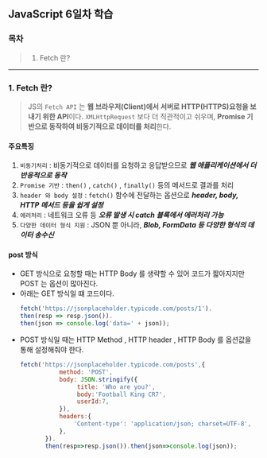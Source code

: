 ## JavaScript 6일차 학습

### 목차
> 1. Fetch 란?

---
### 1. Fetch 란?
> JS의 `Fetch API` 는 **웹 브라우저(Client)에서 서버로 HTTP(HTTPS)요청을 보내기 위한 API**이다. `XMLHttpRequest` 보다 더 
> 직관적이고 쉬우며, **Promise 기반으로 동작하여 비동기적으로 데이터를 처리**한다.

#### 주요특징
1. `비동기처리` : 비동기적으로 데이터를 요청하고 응답받으므로 _**웹 애플리케이션에서 더 반응적으로 동작**_
2. `Promise 기반` : `then()` , `catch()` , `finally()` 등의 메서드로 결과를 처리
3. `header 와 body 설정` : `fetch()` 함수에 전달하는 옵션으로 _**header, body, HTTP 메서드 등을 쉽게 설정**_
4. `에러처리` : 네트워크 오류 등 _**오류 발생 시 catch 블록에서 에러처리 가능**_
5. `다양한 데이터 형식 지원` : JSON 뿐 아니라, _**Blob, FormData 등 다양한 형식의 데이터 송수신**_

#### post 방식
- GET 방식으로 요청할 때는 HTTP Body 를 생략할 수 있어 코드가 짧아지지만 POST 는 옵션이 많아진다.
- 아래는 GET 방식일 떄 코드이다.
    ```javascript
    fetch('https://jsonplaceholder.typicode.com/posts/1').
    then(resp => resp.json()).
    then(json => console.log('data=' + json));
    ```
- POST 방식일 때는 HTTP Method , HTTP header , HTTP Body 를 옵션값을 통해 설정해줘야 한다.
  ```javascript
  fetch('https://jsonplaceholder.typicode.com/posts',{
             method: 'POST',
             body: JSON.stringify({
                  title: 'Who are you?',
                  body:'Football King CR7',
                  userId:7,
             }),
             headers:{
                 'Content-type': 'application/json; charset=UTF-8',
             },
         }).
         then(resp=>resp.json()).then(json=>console.log(json));
  ```